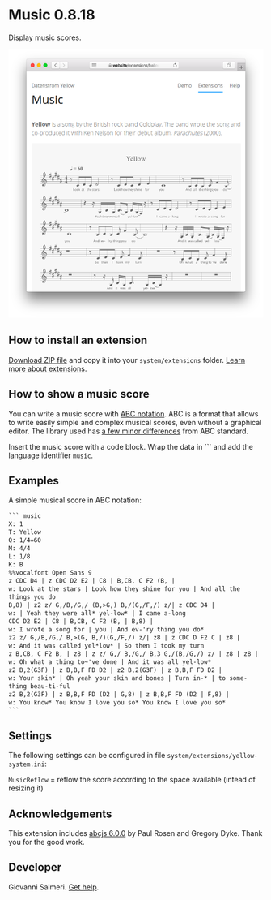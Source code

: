 Music 0.8.18
============
Display music scores.

<p align="center"><img src="music-screenshot.png?raw=true" alt="Screenshot"></p>

## How to install an extension

[Download ZIP file](https://github.com/GiovanniSalmeri/yellow-music/archive/main.zip) and copy it into your `system/extensions` folder. [Learn more about extensions](https://github.com/annaesvensson/yellow-update).

## How to show a music score

You can write a music score with [ABC notation](https://abcnotation.com/). ABC is a format that allows to write easily simple and complex musical scores, even without a graphical editor. The library used has [a few minor differences](https://paulrosen.github.io/abcjs/overview/abc-notation.html) from ABC standard.

Insert the music score with a code block. Wrap the data in \`\`\` and add the language identifier `music`.

## Examples

A simple musical score in ABC notation:

    ``` music
    X: 1
    T: Yellow
    Q: 1/4=60
    M: 4/4
    L: 1/8
    K: B
    %%vocalfont Open Sans 9
    z CDC D4 | z CDC D2 E2 | C8 | B,CB, C F2 (B, | 
    w: Look at the stars | Look how they shine for you | And all the things you do
    B,8) | z2 z/ G,/B,/G,/ (B,>G,) B,/(G,/F,/) z/| z CDC D4 | 
    w: | Yeah they were all* yel-low* | I came a-long
    CDC D2 E2 | C8 | B,CB, C F2 (B, | B,8) | 
    w: I wrote a song for | you | And ev-'ry thing you do*
    z2 z/ G,/B,/G,/ B,>(G, B,/)(G,/F,/) z/| z8 | z CDC D F2 C | z8 | 
    w: And it was called yel*low* | So then I took my turn
    z B,CB, C F2 B, | z8 | z z/ G,/ B,/G,/ B,3 G,/(B,/G,/) z/ | z8 | z8 | 
    w: Oh what a thing to~'ve done | And it was all yel-low*
    z2 B,2(G3F) | z B,B,F FD D2 | z2 B,2(G3F) | z B,B,F FD D2 | 
    w: Your skin* | Oh yeah your skin and bones | Turn in-* | to some-thing beau-ti-ful
    z2 B,2(G3F) | z B,B,F FD (D2 | G,8) | z B,B,F FD (D2 | F,8) |
    w: You know* You know I love you so* You know I love you so*
    ```

## Settings

The following settings can be configured in file `system/extensions/yellow-system.ini`:

`MusicReflow` = reflow the score according to the space available (intead of resizing it)  

## Acknowledgements

This extension includes [abcjs 6.0.0](https://paulrosen.github.io/abcjs/) by Paul Rosen and Gregory Dyke. Thank you for the good work.

## Developer

Giovanni Salmeri. [Get help](https://datenstrom.se/yellow/help/).
